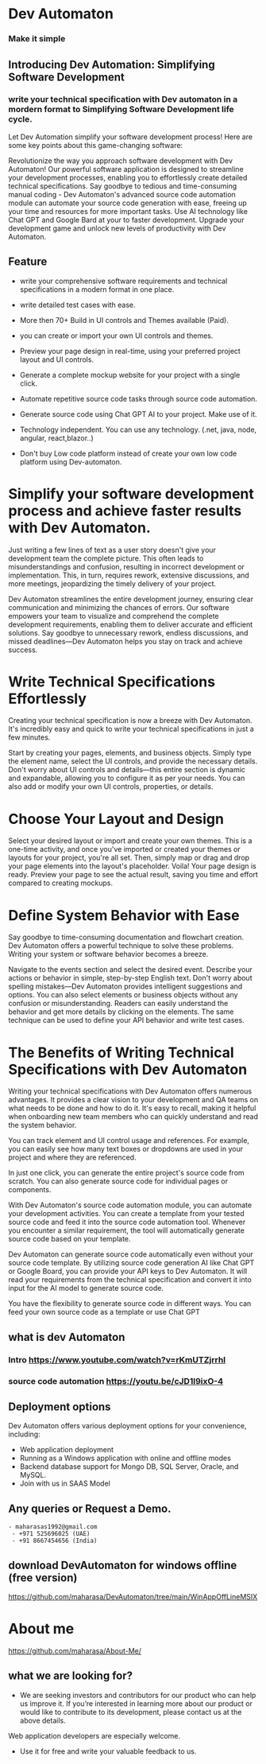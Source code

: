 # Dev Automaton 
### Make it simple


## Introducing Dev Automation: Simplifying Software Development 

 ### write your technical specification with Dev automaton in a mordern format to Simplifying Software Development life cycle.

 Let Dev Automation simplify your software development process! Here are some key points about this game-changing software:

Revolutionize the way you approach software development with Dev Automaton! Our powerful software application is designed to streamline your development processes, enabling you to effortlessly create detailed technical specifications. Say goodbye to tedious and time-consuming manual coding - Dev Automaton's advanced source code automation module can automate your source code generation with ease, freeing up your time and resources for more important tasks. Use AI technology like Chat GPT and Google Bard at your to faster development. Upgrade your development game and unlock new levels of productivity with Dev Automaton.
## Feature
- write your comprehensive software requirements and technical specifications in a modern format in one place.

- write detailed test cases with ease.

- More then 70+ Build in UI controls and Themes available (Paid).

- you can create or import your own UI controls and themes.

- Preview your page design in real-time, using your preferred project layout and UI controls.

- Generate a complete mockup website for your project with a single click.

- Automate repetitive source code tasks through source code automation.
- Generate source code using Chat GPT AI to your project. Make use of it.
- Technology independent. You can use any technology. (.net, java, node, angular, react,blazor..)
- Don't buy Low code platform instead of create your own low code platform using Dev-automaton.

# Simplify your software development process and achieve faster results with Dev Automaton.

Just writing a few lines of text as a user story doesn't give your development team the complete picture. This often leads to misunderstandings and confusion, resulting in incorrect development or implementation. This, in turn, requires rework, extensive discussions, and more meetings, jeopardizing the timely delivery of your project.

Dev Automaton streamlines the entire development journey, ensuring clear communication and minimizing the chances of errors. Our software empowers your team to visualize and comprehend the complete development requirements, enabling them to deliver accurate and efficient solutions. Say goodbye to unnecessary rework, endless discussions, and missed deadlines—Dev Automaton helps you stay on track and achieve success.

# Write Technical Specifications Effortlessly
Creating your technical specification is now a breeze with Dev Automaton. It's incredibly easy and quick to write your technical specifications in just a few minutes.

Start by creating your pages, elements, and business objects. Simply type the element name, select the UI controls, and provide the necessary details. Don't worry about UI controls and details—this entire section is dynamic and expandable, allowing you to configure it as per your needs. You can also add or modify your own UI controls, properties, or details.

# Choose Your Layout and Design
Select your desired layout or import and create your own themes. This is a one-time activity, and once you've imported or created your themes or layouts for your project, you're all set. Then, simply map or drag and drop your page elements into the layout's placeholder. Voila! Your page design is ready. Preview your page to see the actual result, saving you time and effort compared to creating mockups.

# Define System Behavior with Ease
Say goodbye to time-consuming documentation and flowchart creation. Dev Automaton offers a powerful technique to solve these problems. Writing your system or software behavior becomes a breeze.

Navigate to the events section and select the desired event. Describe your actions or behavior in simple, step-by-step English text. Don't worry about spelling mistakes—Dev Automaton provides intelligent suggestions and options. You can also select elements or business objects without any confusion or misunderstanding. Readers can easily understand the behavior and get more details by clicking on the elements. The same technique can be used to define your API behavior and write test cases.

# The Benefits of Writing Technical Specifications with Dev Automaton
Writing your technical specifications with Dev Automaton offers numerous advantages. It provides a clear vision to your development and QA teams on what needs to be done and how to do it. It's easy to recall, making it helpful when onboarding new team members who can quickly understand and read the system behavior.

You can track element and UI control usage and references. For example, you can easily see how many text boxes or dropdowns are used in your project and where they are referenced.

In just one click, you can generate the entire project's source code from scratch. You can also generate source code for individual pages or components.

With Dev Automaton's source code automation module, you can automate your development activities. You can create a template from your tested source code and feed it into the source code automation tool. Whenever you encounter a similar requirement, the tool will automatically generate source code based on your template.

Dev Automaton can generate source code automatically even without your source code template. By utilizing source code generation AI like Chat GPT or Google Board, you can provide your API keys to Dev Automaton. It will read your requirements from the technical specification and convert it into input for the AI model to generate source code.

You have the flexibility to generate source code in different ways. You can feed your own source code as a template or use Chat GPT
## what is dev Automaton
 ### Intro https://www.youtube.com/watch?v=rKmUTZjrrhI
 ### source code automation https://youtu.be/cJD1l9ixO-4

## Deployment options
  Dev Automaton offers various deployment options for your convenience, including:

 - Web application deployment
 - Running as a Windows application with online and offline modes
 - Backend database support for Mongo DB, SQL Server, Oracle, and MySQL.
 - Join with us in SAAS Model



## Any queries or Request a Demo. 
    - maharasas1992@gmail.com      
     - +971 525696025 (UAE)     
     - +91 8667454656 (India)


## download DevAutomaton for windows offline (free version)
https://github.com/maharasa/DevAutomaton/tree/main/WinAppOffLineMSIX

# About me
https://github.com/maharasa/About-Me/

## what we are looking for?
  - We are seeking investors and contributors for our product who can help us improve it. If you’re interested in learning more about our product or would like to contribute to its development, please contact us at the above details.     
    
     
 Web application developers are especially welcome.

 - Use it for free and write your valuable feedback to us.

  


